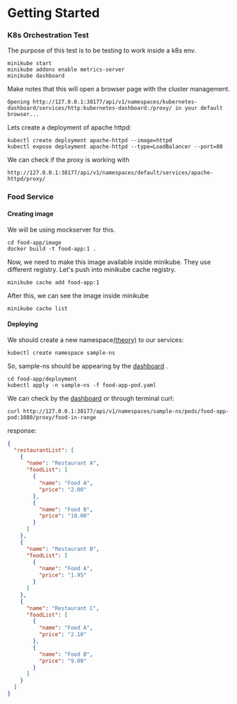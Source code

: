 # Getting Started

### K8s Orchestration Test

The purpose of this test is to be testing to work inside a k8s env.

```console
minikube start
minikube addons enable metrics-server
minikube dashboard
```

Make notes that this will open a browser page with the cluster management.

`Opening http://127.0.0.1:38177/api/v1/namespaces/kubernetes-dashboard/services/http:kubernetes-dashboard:/proxy/ in your default browser...
`

Lets create a deployment of apache httpd:

```console
kubectl create deployment apache-httpd --image=httpd
kubectl expose deployment apache-httpd --type=LoadBalancer --port=80
```

We can check if the proxy is working with

`http://127.0.0.1:38177/api/v1/namespaces/default/services/apache-httpd/proxy/`

### Food Service

#### Creating image

We will be using mockserver for this.

```console
cd food-app/image
docker build -t food-app:1 .
```

Now, we need to make this image available inside minikube. They use different registry. Let's push into minikube cache
registry.

```console
minikube cache add food-app:1
```

After this, we can see the image inside minikube

```console
minikube cache list
```

#### Deploying

We should create a new
namespace[(theory)](https://kubernetes.io/docs/concepts/overview/working-with-objects/namespaces/) to our services:

```console
kubectl create namespace sample-ns
```

So, sample-ns should be appearing by
the [dashboard](http://127.0.0.1:38177/api/v1/namespaces/kubernetes-dashboard/services/kubernetes-dashboard/proxy/?namespace=sample-ns#/overview?namespace=sample-ns)
.

```console
cd food-app/deployment
kubectl apply -n sample-ns -f food-app-pod.yaml
```

We can check by
the [dashboard](http://127.0.0.1:38177/api/v1/namespaces/kubernetes-dashboard/services/kubernetes-dashboard/proxy/#/pod?namespace=sample-ns)
or through terminal curl:

```terminal
curl http://127.0.0.1:38177/api/v1/namespaces/sample-ns/pods/food-app-pod:1080/proxy/food-in-range
```

response:

```json
{
  "restaurantList": [
    {
      "name": "Restaurant A",
      "foodList": [
        {
          "name": "Food A",
          "price": "2.00"
        },
        {
          "name": "Food B",
          "price": "10.00"
        }
      ]
    },
    {
      "name": "Restaurant B",
      "foodList": [
        {
          "name": "Food A",
          "price": "1.95"
        }
      ]
    },
    {
      "name": "Restaurant C",
      "foodList": [
        {
          "name": "Food A",
          "price": "2.10"
        },
        {
          "name": "Food B",
          "price": "9.00"
        }
      ]
    }
  ]
}
```